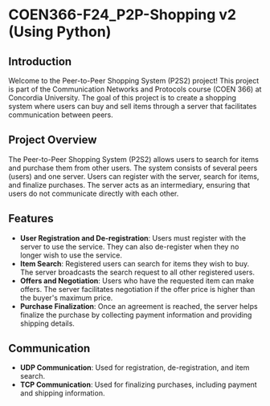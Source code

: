 # COEN366-F24_P2P-Shopping v2 (Using Python)

## Introduction
Welcome to the Peer-to-Peer Shopping System (P2S2) project! This project is part of the Communication Networks and Protocols course (COEN 366) at Concordia University. The goal of this project is to create a shopping system where users can buy and sell items through a server that facilitates communication between peers.

## Project Overview
The Peer-to-Peer Shopping System (P2S2) allows users to search for items and purchase them from other users. The system consists of several peers (users) and one server. Users can register with the server, search for items, and finalize purchases. The server acts as an intermediary, ensuring that users do not communicate directly with each other.

## Features
- **User Registration and De-registration**: Users must register with the server to use the service. They can also de-register when they no longer wish to use the service.
- **Item Search**: Registered users can search for items they wish to buy. The server broadcasts the search request to all other registered users.
- **Offers and Negotiation**: Users who have the requested item can make offers. The server facilitates negotiation if the offer price is higher than the buyer's maximum price.
- **Purchase Finalization**: Once an agreement is reached, the server helps finalize the purchase by collecting payment information and providing shipping details.

## Communication
- **UDP Communication**: Used for registration, de-registration, and item search.
- **TCP Communication**: Used for finalizing purchases, including payment and shipping information.
